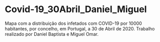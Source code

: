 # Covid-19_30Abril_Daniel_Miguel
Mapa com a distribuição dos infetados com COVID-19 por 10000 habitantes, por concelho, em Portugal, a 30 de Abril de 2020. Trabalho realizado por Daniel Baptista e Miguel Omar.

